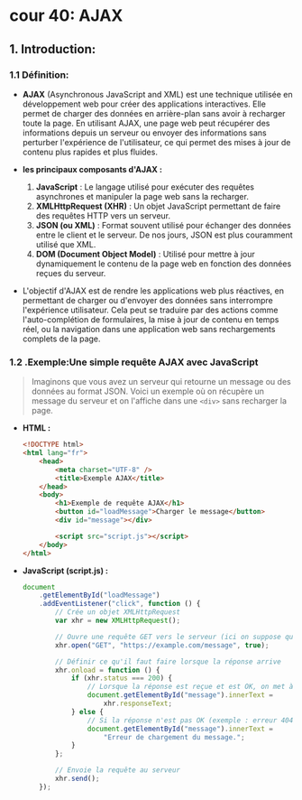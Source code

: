 # cour 40: **AJAX**

## 1. **Introduction:**

### 1.1 **Définition:**

-   **AJAX** (Asynchronous JavaScript and XML) est une technique utilisée en développement web pour créer des applications interactives. Elle permet de charger des données en arrière-plan sans avoir à recharger toute la page. En utilisant AJAX, une page web peut récupérer des informations depuis un serveur ou envoyer des informations sans perturber l'expérience de l'utilisateur, ce qui permet des mises à jour de contenu plus rapides et plus fluides.

-   **les principaux composants d'AJAX :**

    1. **JavaScript** : Le langage utilisé pour exécuter des requêtes asynchrones et manipuler la page web sans la recharger.
    2. **XMLHttpRequest (XHR)** : Un objet JavaScript permettant de faire des requêtes HTTP vers un serveur.
    3. **JSON (ou XML)** : Format souvent utilisé pour échanger des données entre le client et le serveur. De nos jours, JSON est plus couramment utilisé que XML.
    4. **DOM (Document Object Model)** : Utilisé pour mettre à jour dynamiquement le contenu de la page web en fonction des données reçues du serveur.

-   L'objectif d'AJAX est de rendre les applications web plus réactives, en permettant de charger ou d'envoyer des données sans interrompre l'expérience utilisateur. Cela peut se traduire par des actions comme l'auto-complétion de formulaires, la mise à jour de contenu en temps réel, ou la navigation dans une application web sans rechargements complets de la page.

### 1.2 .**Exemple:Une simple requête AJAX avec JavaScript**

> Imaginons que vous avez un serveur qui retourne un message ou des données au format JSON. Voici un exemple où on récupère un message du serveur et on l'affiche dans une `<div>` sans recharger la page.

-   **HTML :**

    ```html
    <!DOCTYPE html>
    <html lang="fr">
        <head>
            <meta charset="UTF-8" />
            <title>Exemple AJAX</title>
        </head>
        <body>
            <h1>Exemple de requête AJAX</h1>
            <button id="loadMessage">Charger le message</button>
            <div id="message"></div>

            <script src="script.js"></script>
        </body>
    </html>
    ```

-   **JavaScript (script.js) :**

    ```javascript
    document
        .getElementById("loadMessage")
        .addEventListener("click", function () {
            // Crée un objet XMLHttpRequest
            var xhr = new XMLHttpRequest();

            // Ouvre une requête GET vers le serveur (ici on suppose que le serveur répond à cette URL)
            xhr.open("GET", "https://example.com/message", true);

            // Définir ce qu'il faut faire lorsque la réponse arrive
            xhr.onload = function () {
                if (xhr.status === 200) {
                    // Lorsque la réponse est reçue et est OK, on met à jour la page
                    document.getElementById("message").innerText =
                        xhr.responseText;
                } else {
                    // Si la réponse n'est pas OK (exemple : erreur 404)
                    document.getElementById("message").innerText =
                        "Erreur de chargement du message.";
                }
            };

            // Envoie la requête au serveur
            xhr.send();
        });
    ```
